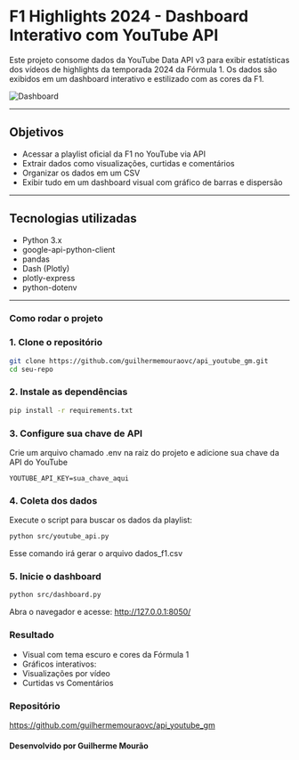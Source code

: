 # F1 Highlights 2024 - Dashboard Interativo com YouTube API

Este projeto consome dados da YouTube Data API v3 para exibir estatísticas dos vídeos de highlights da temporada 2024 da Fórmula 1. Os dados são exibidos em um dashboard interativo e estilizado com as cores da F1.

![Dashboard](https://i.imgur.com/amIHjRz.png) 


---

## Objetivos

- Acessar a playlist oficial da F1 no YouTube via API
- Extrair dados como visualizações, curtidas e comentários
- Organizar os dados em um CSV
- Exibir tudo em um dashboard visual com gráfico de barras e dispersão

---

## Tecnologias utilizadas

- Python 3.x  
- google-api-python-client  
- pandas  
- Dash (Plotly)  
- plotly-express  
- python-dotenv  

---

### Como rodar o projeto

### 1. Clone o repositório
```bash
git clone https://github.com/guilhermemouraovc/api_youtube_gm.git
cd seu-repo
```

### 2. Instale as dependências
```bash
pip install -r requirements.txt
```
### 3. Configure sua chave de API 
Crie um arquivo chamado .env na raiz do projeto e adicione sua chave da API do YouTube
```env
YOUTUBE_API_KEY=sua_chave_aqui 
```
### 4. Coleta dos dados
Execute o script para buscar os dados da playlist:
```bash
python src/youtube_api.py
```
Esse comando irá gerar o arquivo dados_f1.csv

### 5. Inicie o dashboard
```bash
python src/dashboard.py
```
Abra o navegador e acesse:
http://127.0.0.1:8050/

### Resultado
- Visual com tema escuro e cores da Fórmula 1
- Gráficos interativos:
 - Visualizações por vídeo
 - Curtidas vs Comentários

### Repositório
https://github.com/guilhermemouraovc/api_youtube_gm

#### Desenvolvido por Guilherme Mourão
